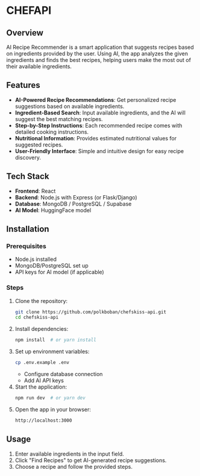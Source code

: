 # CHEFAPI

## Overview
AI Recipe Recommender is a smart application that suggests recipes based on ingredients provided by the user. Using AI, the app analyzes the given ingredients and finds the best recipes, helping users make the most out of their available ingredients.

## Features
- **AI-Powered Recipe Recommendations**: Get personalized recipe suggestions based on available ingredients.
- **Ingredient-Based Search**: Input available ingredients, and the AI will suggest the best matching recipes.
- **Step-by-Step Instructions**: Each recommended recipe comes with detailed cooking instructions.
- **Nutritional Information**: Provides estimated nutritional values for suggested recipes.
- **User-Friendly Interface**: Simple and intuitive design for easy recipe discovery.

## Tech Stack
- **Frontend**: React 
- **Backend**: Node.js with Express (or Flask/Django)
- **Database**: MongoDB / PostgreSQL / Supabase
- **AI Model**: HuggingFace model

## Installation
### Prerequisites
- Node.js installed
- MongoDB/PostgreSQL set up
- API keys for AI model (if applicable)

### Steps
1. Clone the repository:
   ```sh
   git clone https://github.com/polkboban/chefskiss-api.git
   cd chefskiss-api
   ```
2. Install dependencies:
   ```sh
   npm install  # or yarn install
   ```
3. Set up environment variables:
   ```sh
   cp .env.example .env
   ```
   - Configure database connection
   - Add AI API keys
4. Start the application:
   ```sh
   npm run dev  # or yarn dev
   ```
5. Open the app in your browser:
   ```sh
   http://localhost:3000
   ```

## Usage
1. Enter available ingredients in the input field.
2. Click "Find Recipes" to get AI-generated recipe suggestions.
3. Choose a recipe and follow the provided steps.



